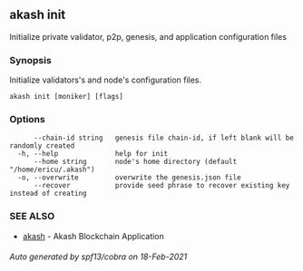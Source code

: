 ## akash init

Initialize private validator, p2p, genesis, and application configuration files

### Synopsis

Initialize validators's and node's configuration files.

```
akash init [moniker] [flags]
```

### Options

```
      --chain-id string   genesis file chain-id, if left blank will be randomly created
  -h, --help              help for init
      --home string       node's home directory (default "/home/ericu/.akash")
  -o, --overwrite         overwrite the genesis.json file
      --recover           provide seed phrase to recover existing key instead of creating
```

### SEE ALSO

* [akash](akash.md)	 - Akash Blockchain Application

###### Auto generated by spf13/cobra on 18-Feb-2021
